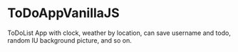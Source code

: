 # ToDoAppVanillaJS

ToDoList App with clock, weather by location, can save username and todo, random IU background picture, and so on.
